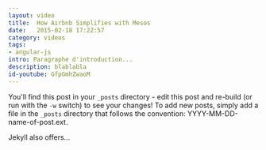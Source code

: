 ```yaml
---
layout: video
title:  How Airbnb Simplifies with Mesos
date:   2015-02-18 17:22:57
category: videos
tags:
- angular-js
intro: Paragraphe d'introduction...
description: blablabla
id-youtube: GfpGmhZwaoM
---
```


You'll find this post in your `_posts` directory - edit this post and re-build (or run with the `-w` switch) to see your changes!
To add new posts, simply add a file in the `_posts` directory that follows the convention: YYYY-MM-DD-name-of-post.ext.

Jekyll also offers...